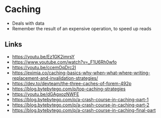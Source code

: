 # Caching

- Deals with data
- Remember the result of an expensive operation, to speed up reads 

## Links 

- https://youtu.be/Ez1GK2imrsY
- https://www.youtube.com/watch?v=_F1U6Rh0wfo
- https://youtu.be/ccemOqDrc2I
- https://eximia.co/caching-basics-why-when-what-where-writing-replacement-and-invalidation-strategies/
- https://dev.to/devteam/the-three-caches-of-forem-492p
- https://blog.bytebytego.com/p/top-caching-strategies
- https://youtu.be/dGAgxozNWFE
- https://blog.bytebytego.com/p/a-crash-course-in-caching-part-1
- https://blog.bytebytego.com/p/a-crash-course-in-caching-part-2
- https://blog.bytebytego.com/p/a-crash-course-in-caching-final-part
